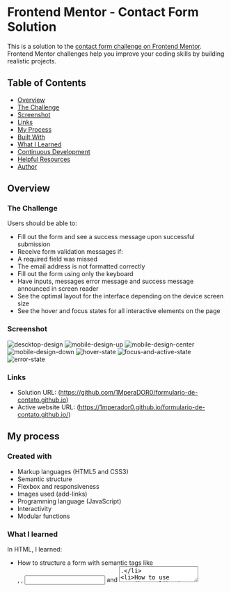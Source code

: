 # Frontend Mentor - Contact Form Solution

This is a solution to the [contact form challenge on Frontend Mentor](https://www.frontendmentor.io/challenges/contact-form--G-hYlqKJj). Frontend Mentor challenges help you improve your coding skills by building realistic projects.

## Table of Contents

- [Overview](#overview)
- [The Challenge](#the-challenge)
- [Screenshot](#screenshot)
- [Links](#links)
- [My Process](#my-process)
- [Built With](#built-with)
- [What I Learned](#what-i-learned)
- [Continuous Development](#continuous-development)
- [Helpful Resources](#helpful-resources)
- [Author](#author)

## Overview

### The Challenge

Users should be able to:

- Fill out the form and see a success message upon successful submission
- Receive form validation messages if:
- A required field was missed
- The email address is not formatted correctly
- Fill out the form using only the keyboard
- Have inputs, messages error message and success message announced in screen reader
- See the optimal layout for the interface depending on the device screen size
- See the hover and focus states for all interactive elements on the page

### Screenshot

![descktop-design](assets/images/descktop-design.jpg)
![mobile-design-up](assets/images/mobile-design-up.jpeg)
![mobile-design-center](assets/images/mobile-design-center.jpeg)
![mobile-design-down](assets/images/mobile-design-down.jpeg)
![hover-state](assets/images/hover-state.jpg)
![focus-and-active-state](assets/images/focus-and-active-state.jpg)
![error-state](assets/images/error-state.jpg)

### Links

- Solution URL: (https://github.com/1MperaDOR0/formulario-de-contato.github.io)
- Active website URL: (https://1mperador0.github.io/formulario-de-contato.github.io/)

## My process

### Created with

- Markup languages ​​(HTML5 and CSS3)
- Semantic structure
- Flexbox and responsiveness
- Images used (add-links)
- Programming language (JavaScript)
- Interactivity
- Modular functions

### What I learned

In HTML, I learned:
- How to structure a form with semantic tags like <form>, <label>, <input> and <textarea>.
- How to use attributes like data-rules to store validation information in an organized and readable way.
- How to use rel="preconnect" to optimize the loading of external fonts and rel="shortcut icon" to add a custom icon to the browser.

In CSS, I learned:
- How to use Flexbox to create a flexible and responsive layout for the form, adapting it to different screen sizes.
- How to apply styles to different elements of the form, such as inputs, labels, buttons and error messages, creating a consistent and professional look.
- How to use @media queries to create specific styles for different screen sizes, ensuring that the form is visually pleasing on any device.

In JavaScript, I learned:
- How to use addEventListener to add click events to elements, such as checkboxes and radio buttons.
- How to manipulate the DOM (Document Object Model) to add and remove classes, modifying styles and behavior dynamically.
- How to validate user input with custom rules, using JavaScript functions to check if the data is correct. - How to provide visual feedback to the user during the validation process, displaying error messages and success messages with animations.

Overall, the code demonstrates how to:
- Create a complete contact form, from the HTML structure to JavaScript interactivity.
- Implement data validation to ensure the quality of the information.
- Provide visual feedback to improve the user experience.
- Develop a responsive and pleasant interface, adapting to different devices.

### Continuous development

With this challenge I was able to understand how many gaps still need to be filled. In particular, I had greater difficulty manipulating DOM elements with click events, and I had difficulty understanding the concept of the DOM tree in practice. So I need to develop my skills even further so that they are even more refined and I can make the code cleaner and more understandable.

### Useful resources

- [DOM tree concept](https://javascript.info/dom-nodes) - This helped me solve the problems of manipulating DOM elements. I really like this pattern and will be using it from now on.

## Author

- Frontend Mentor - [@1MperaDOR0](https://www.frontendmentor.io/profile/1MperaDOR0)
- GitHub - [1MperaDOR0](https://github.com/1MperaDOR0)

